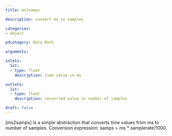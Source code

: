 ```yaml
---
title: ms2samps

description: convert ms to samples

categories:
- object

pdcategory: Data Math

arguments:

inlets:
  1st:
  - type: float
    description: time value in ms

outlets:
  1st:
  - type: float
    description: converted value in number of samples

draft: false
---
```


[ms2samps] is a simple abstraction that converts time values from ms to number of samples.
Conversion expression: samps = ms * samplerate/1000.
